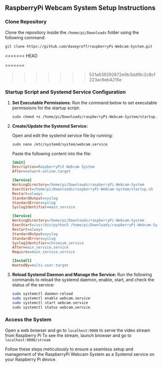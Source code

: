 ## RaspberryPi Webcam System Setup Instructions

### Clone Repository
Clone the repository inside the `/home/pi/Downloads` folder using the following command:
```bash
git clone https://github.com/davegroff/raspberryPi-Webcam-System.git
```

<<<<<<< HEAD

=======
>>>>>>> 521a639292872e0b3ddf6c2c8cf223ac6eb4215e
### Startup Script and Systemd Service Configuration

1. **Set Executable Permissions:**
   Run the command below to set executable permissions for the startup script:
   ```bash
   sudo chmod +x /home/pi/Downloads/raspberryPi-Webcam-System/startup.sh
   ```

2. **Create/Update the Systemd Service:**

   Open and edit the systemd service file by running:
   ```bash
   sudo nano /etc/systemd/system/webcam.service
   ```

   Paste the following content into the file:
   ```ini
   [Unit]
   Description=RaspberryPi5 Webcam System
   After=network-online.target

   [Service]
   WorkingDirectory=/home/pi/Downloads/raspberryPi-Webcam-System
   ExecStart=/home/pi/Downloads/raspberryPi-Webcam-System/startup.sh
   Restart=always
   StandardOutput=syslog
   StandardError=syslog
   SyslogIdentifier=main_service
   
   [Service]
   WorkingDirectory=/home/pi/Downloads/raspberryPi-Webcam-System
   ExecStart=/usr/bin/python3 /home/pi/Downloads/raspberryPi-Webcam-System/program.py
   Restart=always
   StandardOutput=syslog
   StandardError=syslog
   SyslogIdentifier=chromium_service
   After=main_service.service
   Requires=main_service.service

   [Install]
   WantedBy=multi-user.target
   ```

3. **Reload Systemd Daemon and Manage the Service:**
   Run the following commands to reload the systemd daemon, enable, start, and check the status of the service:
   ```bash
   sudo systemctl daemon-reload
   sudo systemctl enable webcam.service
   sudo systemctl start webcam.service
   sudo systemctl status webcam.service
   ```

### Access the System
Open a web browser and go to `localhost:9000` to serve the video stream from Raspberry Pi
To see the stream, launch browser and go to `localhost:9000/stream`

Follow these steps meticulously to ensure a seamless setup and management of the RaspberryPi Webcam System as a Systemd service on your Raspberry Pi device.  